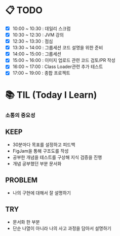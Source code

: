 # 📋 TODO
- [x] 10:00 ~ 10:30 : 데일리 스크럼
- [x] 10:30 ~ 12:30 : JVM 강의
- [x] 12:30 ~ 13:30 : 점심
- [x] 13:30 ~ 14:00 : 그룹세션 코드 설명을 위한 준비
- [x] 14:00 ~ 15:00 : 그룹세션
- [x] 15:00 ~ 16:00 : 이미지 업로드 관련 코드 검토/PR 작성
- [x] 16:00 ~ 17:00 : Class Loader관련 추가 테스트
- [x] 17:00 ~ 19:00 : 종합 프로젝트

# 📚 TIL (Today I Learn)

### 소통의 중요성

### 

## KEEP
- 30분마다 목표를 설정하고 피드백
- FigJam을 통해 구조도를 작성
- 공부한 개념을 테스트를 구상해 지식 검증을 진행
- 개념 공부했던 부분 문서화

## PROBLEM
- 나의 구현에 대해서 잘 설명하기

## TRY
- 문서화 한 부분 
- 단순 나열이 아니라 나의 사고 과정을 담아서 설명하기



